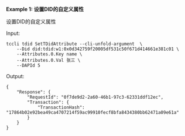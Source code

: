 **Example 1: 设置DID的自定义属性**

设置DID的自定义属性

Input: 

```
tccli tdid SetTDidAttribute --cli-unfold-argument  \
    --Did did:tdid:w1:0x0d342759f20005df531c50f671d414661e381c01 \
    --Attributes.0.Key name \
    --Attributes.0.Val 张三 \
    --DAPId 5
```

Output: 
```
{
    "Response": {
        "RequestId": "0f7de9d2-2a60-46b1-97c3-62331ddf12ec",
        "Transaction": {
            "TransactionHash": "17864b02e92bea49ca4707214f59ac99910fecf8bfa8434380bb62471a09e61a"
        }
    }
}
```

